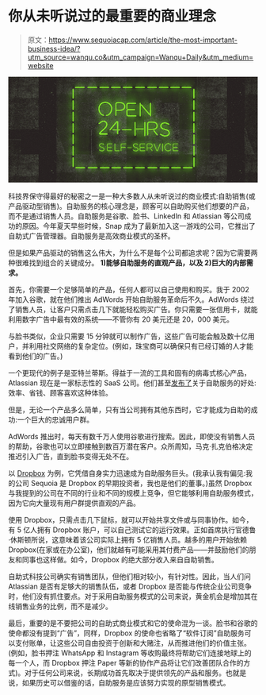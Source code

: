 # 你从未听说过的最重要的商业理念

> 原文：<https://www.sequoiacap.com/article/the-most-important-business-idea/?utm_source=wanqu.co&utm_campaign=Wanqu+Daily&utm_medium=website>

![selfservice3](img/0a258de95117175b8f72e06e7d9b1f2c.png)

科技界保守得最好的秘密之一是一种大多数人从未听说过的商业模式:自助销售(或产品驱动型销售)。自助服务的核心理念是，顾客可以自助购买他们想要的产品，而不是通过销售人员。自助服务是谷歌、脸书、LinkedIn 和 Atlassian 等公司成功的原因。今年夏天早些时候，Snap 成为了最新加入这一游戏的公司，它推出了自助式广告管理器。自助服务是高效商业模式的圣杯。

但是如果产品驱动的销售这么伟大，为什么不是每个公司都追求呢？因为它需要两种很难找到组合的关键成分。 **1)能够自助服务的直观产品，以及 2)巨大的内部需求。**

首先，你需要一个足够简单的产品，任何人都可以自己使用和购买。我于 2002 年加入谷歌，就在他们推出 AdWords 开始自助服务革命后不久。AdWords 绕过了销售人员，让客户只需点击几下就能轻松购买广告。你只需要一张信用卡，就能利用数字广告中最有效的系统——不管你有 20 美元还是 20，000 美元。

与脸书类似，企业只需要 15 分钟就可以制作广告，这些广告可能会触及数十亿用户，并利用社交网络的复杂定位。(例如，珠宝商可以确保只有已经订婚的人才能看到他们的广告。)

一个更现代的例子是亚特兰蒂斯。得益于一流的工具和固有的病毒式核心产品，Atlassian 现在是一家标志性的 SaaS 公司。他们甚至[发布了](https://www.atlassian.com/it-unplugged/knowledge-management/self-service-not-just-for-it)关于自助服务的好处:效率、省钱、顾客喜欢这种体验。

但是，无论一个产品多么简单，只有当公司拥有其他东西时，它才能成为自助的成功:一个巨大的忠诚用户群。

AdWords 推出时，每天有数千万人使用谷歌进行搜索。因此，即使没有销售人员的帮助，谷歌也可以立即接触到数百万潜在客户。众所周知，马克·扎克伯格决定推迟引入广告，直到脸书变得无处不在。

以 [Dropbox](https://www.sequoiacap.com/companies/dropbox) 为例，它凭借自身实力迅速成为自助服务巨头。(我承认我有偏见:我的公司 Sequoia 是 Dropbox 的早期投资者，我也是他们的董事。)虽然 Dropbox 与我提到的公司在不同的行业和不同的规模上竞争，但它能够利用自助服务模式，因为它向大量现有用户群提供直观的产品。

使用 Dropbox，只需点击几下鼠标，就可以开始共享文件或与同事协作。如今，有 5 亿人拥有 Dropbox 账户，可以自己测试它的运行效果。正如首席执行官德鲁·休斯顿所说，这意味着该公司实际上拥有 5 亿销售人员。越多的用户开始依赖 Dropbox(在家或在办公室)，他们就越有可能采用其付费产品——并鼓励他们的朋友和同事也这样做。如今，Dropbox 的绝大部分收入来自自助销售。

自助式科技公司确实有销售团队，但他们相对较小，有针对性。因此，当人们问 Atlassian 是否有足够大的销售队伍，或者 Dropbox 是否能与传统企业公司竞争时，他们没有抓住要点。对于采用自助服务模式的公司来说，黄金机会是增加其在线销售业务的比例，而不是减少。

最后，重要的是不要把公司的自助式商业模式和它的使命混为一谈。脸书和谷歌的使命都没有提到“广告”，同样，Dropbox 的使命也省略了“软件订阅”自助服务可以支付账单，让这些公司自由投资于创新和大赌注，从而推进他们的价值主张。(例如，脸书押注 WhatsApp 和 Instagram 等收购最终将帮助它们连接地球上的每一个人，而 Dropbox 押注 Paper 等新的协作产品将让它们改善团队合作的方式)。对于任何公司来说，长期成功首先取决于提供领先的产品和服务。也就是说，如果历史可以借鉴的话，自助服务是应该努力实现的原型销售模式。